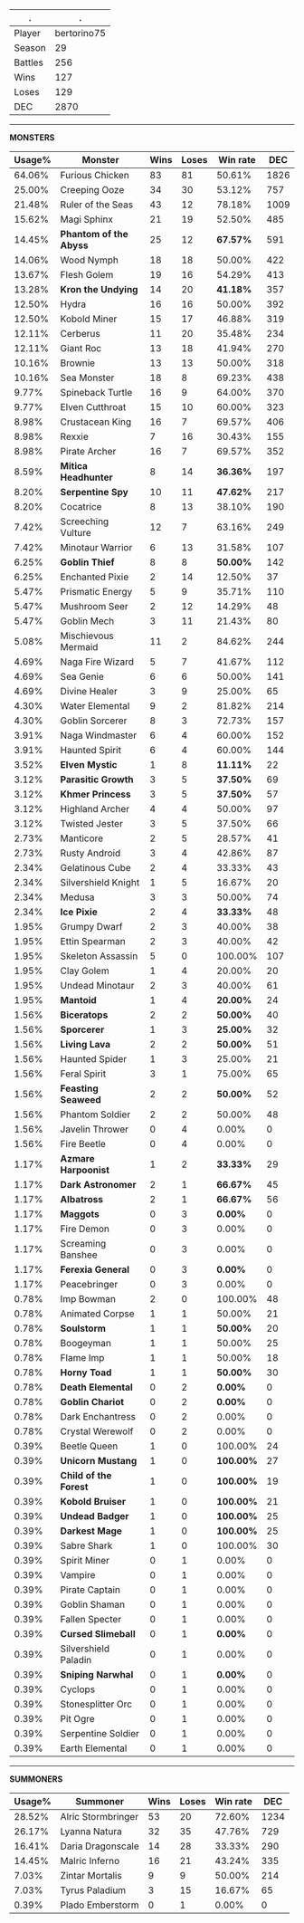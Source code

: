 .|.
|-|-
Player|bertorino75
Season|29
Battles|256
Wins|127
Loses|129
DEC|2870

---
**MONSTERS**

Usage%|Monster|Wins|Loses|Win rate|DEC|
-|-|-|-|-|-|
64.06%|Furious Chicken|83|81|50.61%|1826|
25.00%|Creeping Ooze|34|30|53.12%|757|
21.48%|Ruler of the Seas|43|12|78.18%|1009|
15.62%|Magi Sphinx|21|19|52.50%|485|
14.45%|**Phantom of the Abyss**|25|12|**67.57%**|591|
14.06%|Wood Nymph|18|18|50.00%|422|
13.67%|Flesh Golem|19|16|54.29%|413|
13.28%|**Kron the Undying**|14|20|**41.18%**|357|
12.50%|Hydra|16|16|50.00%|392|
12.50%|Kobold Miner|15|17|46.88%|319|
12.11%|Cerberus|11|20|35.48%|234|
12.11%|Giant Roc|13|18|41.94%|270|
10.16%|Brownie|13|13|50.00%|318|
10.16%|Sea Monster|18|8|69.23%|438|
9.77%|Spineback Turtle|16|9|64.00%|370|
9.77%|Elven Cutthroat|15|10|60.00%|323|
8.98%|Crustacean King|16|7|69.57%|406|
8.98%|Rexxie|7|16|30.43%|155|
8.98%|Pirate Archer|16|7|69.57%|352|
8.59%|**Mitica Headhunter**|8|14|**36.36%**|197|
8.20%|**Serpentine Spy**|10|11|**47.62%**|217|
8.20%|Cocatrice|8|13|38.10%|190|
7.42%|Screeching Vulture|12|7|63.16%|249|
7.42%|Minotaur Warrior|6|13|31.58%|107|
6.25%|**Goblin Thief**|8|8|**50.00%**|142|
6.25%|Enchanted Pixie|2|14|12.50%|37|
5.47%|Prismatic Energy|5|9|35.71%|110|
5.47%|Mushroom Seer|2|12|14.29%|48|
5.47%|Goblin Mech|3|11|21.43%|80|
5.08%|Mischievous Mermaid|11|2|84.62%|244|
4.69%|Naga Fire Wizard|5|7|41.67%|112|
4.69%|Sea Genie|6|6|50.00%|141|
4.69%|Divine Healer|3|9|25.00%|65|
4.30%|Water Elemental|9|2|81.82%|214|
4.30%|Goblin Sorcerer|8|3|72.73%|157|
3.91%|Naga Windmaster|6|4|60.00%|152|
3.91%|Haunted Spirit|6|4|60.00%|144|
3.52%|**Elven Mystic**|1|8|**11.11%**|22|
3.12%|**Parasitic Growth**|3|5|**37.50%**|69|
3.12%|**Khmer Princess**|3|5|**37.50%**|57|
3.12%|Highland Archer|4|4|50.00%|97|
3.12%|Twisted Jester|3|5|37.50%|66|
2.73%|Manticore|2|5|28.57%|41|
2.73%|Rusty Android|3|4|42.86%|87|
2.34%|Gelatinous Cube|2|4|33.33%|43|
2.34%|Silvershield Knight|1|5|16.67%|20|
2.34%|Medusa|3|3|50.00%|74|
2.34%|**Ice Pixie**|2|4|**33.33%**|48|
1.95%|Grumpy Dwarf|2|3|40.00%|38|
1.95%|Ettin Spearman|2|3|40.00%|42|
1.95%|Skeleton Assassin|5|0|100.00%|107|
1.95%|Clay Golem|1|4|20.00%|20|
1.95%|Undead Minotaur|2|3|40.00%|61|
1.95%|**Mantoid**|1|4|**20.00%**|24|
1.56%|**Biceratops**|2|2|**50.00%**|40|
1.56%|**Sporcerer**|1|3|**25.00%**|32|
1.56%|**Living Lava**|2|2|**50.00%**|51|
1.56%|Haunted Spider|1|3|25.00%|21|
1.56%|Feral Spirit|3|1|75.00%|65|
1.56%|**Feasting Seaweed**|2|2|**50.00%**|52|
1.56%|Phantom Soldier|2|2|50.00%|48|
1.56%|Javelin Thrower|0|4|0.00%|0|
1.56%|Fire Beetle|0|4|0.00%|0|
1.17%|**Azmare Harpoonist**|1|2|**33.33%**|29|
1.17%|**Dark Astronomer**|2|1|**66.67%**|45|
1.17%|**Albatross**|2|1|**66.67%**|56|
1.17%|**Maggots**|0|3|**0.00%**|0|
1.17%|Fire Demon|0|3|0.00%|0|
1.17%|Screaming Banshee|0|3|0.00%|0|
1.17%|**Ferexia General**|0|3|**0.00%**|0|
1.17%|Peacebringer|0|3|0.00%|0|
0.78%|Imp Bowman|2|0|100.00%|48|
0.78%|Animated Corpse|1|1|50.00%|21|
0.78%|**Soulstorm**|1|1|**50.00%**|20|
0.78%|Boogeyman|1|1|50.00%|25|
0.78%|Flame Imp|1|1|50.00%|18|
0.78%|**Horny Toad**|1|1|**50.00%**|30|
0.78%|**Death Elemental**|0|2|**0.00%**|0|
0.78%|**Goblin Chariot**|0|2|**0.00%**|0|
0.78%|Dark Enchantress|0|2|0.00%|0|
0.78%|Crystal Werewolf|0|2|0.00%|0|
0.39%|Beetle Queen|1|0|100.00%|24|
0.39%|**Unicorn Mustang**|1|0|**100.00%**|27|
0.39%|**Child of the Forest**|1|0|**100.00%**|19|
0.39%|**Kobold Bruiser**|1|0|**100.00%**|21|
0.39%|**Undead Badger**|1|0|**100.00%**|25|
0.39%|**Darkest Mage**|1|0|**100.00%**|25|
0.39%|Sabre Shark|1|0|100.00%|30|
0.39%|Spirit Miner|0|1|0.00%|0|
0.39%|Vampire|0|1|0.00%|0|
0.39%|Pirate Captain|0|1|0.00%|0|
0.39%|Goblin Shaman|0|1|0.00%|0|
0.39%|Fallen Specter|0|1|0.00%|0|
0.39%|**Cursed Slimeball**|0|1|**0.00%**|0|
0.39%|Silvershield Paladin|0|1|0.00%|0|
0.39%|**Sniping Narwhal**|0|1|**0.00%**|0|
0.39%|Cyclops|0|1|0.00%|0|
0.39%|Stonesplitter Orc|0|1|0.00%|0|
0.39%|Pit Ogre|0|1|0.00%|0|
0.39%|Serpentine Soldier|0|1|0.00%|0|
0.39%|Earth Elemental|0|1|0.00%|0|

---
**SUMMONERS**

Usage%|Summoner|Wins|Loses|Win rate|DEC|
-|-|-|-|-|-|
28.52%|Alric Stormbringer|53|20|72.60%|1234|
26.17%|Lyanna Natura|32|35|47.76%|729|
16.41%|Daria Dragonscale|14|28|33.33%|290|
14.45%|Malric Inferno|16|21|43.24%|335|
7.03%|Zintar Mortalis|9|9|50.00%|214|
7.03%|Tyrus Paladium|3|15|16.67%|65|
0.39%|Plado Emberstorm|0|1|0.00%|0|
